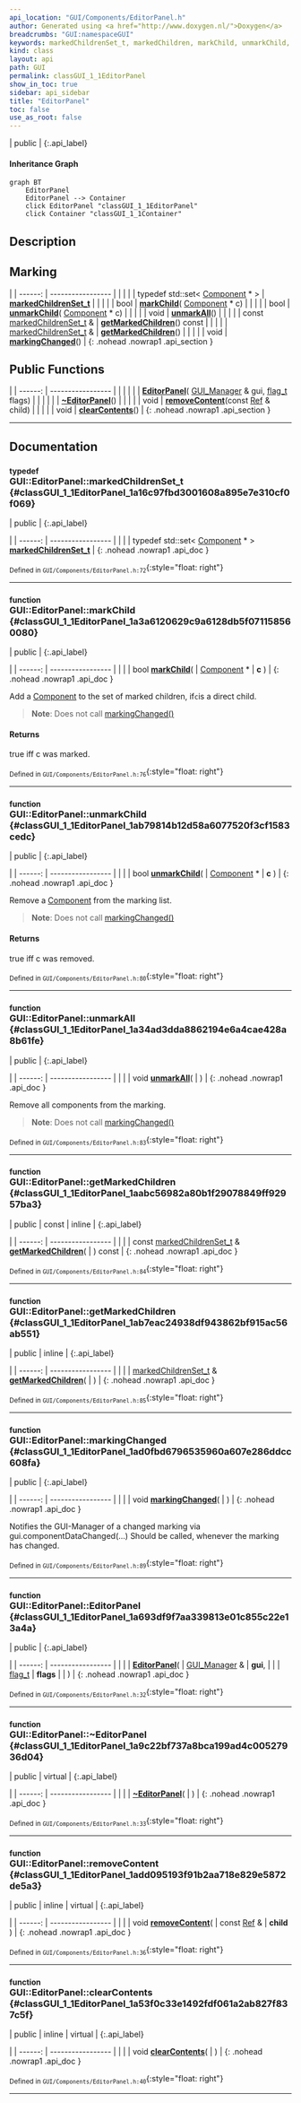 ```yaml
---
api_location: "GUI/Components/EditorPanel.h"
author: Generated using <a href="http://www.doxygen.nl/">Doxygen</a>
breadcrumbs: "GUI:namespaceGUI"
keywords: markedChildrenSet_t, markedChildren, markChild, unmarkChild, unmarkAll, getMarkedChildren, getMarkedChildren, markingChanged, state_t, state, dragStartPos, dragPos, mouseButtonListener, optionalMouseMotionListener, EditorPanel, ~EditorPanel, removeContent, clearContents, doDisplay, onMouseButton, onMouseMove, rectSelect_start, rectSelect_break, rectSelect_finish, move_start, move_execute, move_break, move_finish
kind: class
layout: api
path: GUI
permalink: classGUI_1_1EditorPanel
show_in_toc: true
sidebar: api_sidebar
title: "EditorPanel"
toc: false
use_as_root: false
---
```


| public |
{:.api_label}

#### Inheritance Graph

```mermaid
graph BT
	EditorPanel
	EditorPanel --> Container
	click EditorPanel "classGUI_1_1EditorPanel"
	click Container "classGUI_1_1Container"
```

## Description





## Marking

|
| ------: | ----------------- |
|  | |
| typedef std::set< [Component](classGUI_1_1Component) * > | **[markedChildrenSet_t](#classGUI_1_1EditorPanel_1a16c97fbd3001608a895e7e310cf0f069)**  |
|  | |
| bool | **[markChild](#classGUI_1_1EditorPanel_1a3a6120629c9a6128db5f071158560080)**( [Component](classGUI_1_1Component) * c) |
|  | |
| bool | **[unmarkChild](#classGUI_1_1EditorPanel_1ab79814b12d58a6077520f3cf1583cedc)**( [Component](classGUI_1_1Component) * c) |
|  | |
| void | **[unmarkAll](#classGUI_1_1EditorPanel_1a34ad3dda8862194e6a4cae428a8b61fe)**() |
|  | |
| const [markedChildrenSet_t](classGUI_1_1EditorPanel#classGUI_1_1EditorPanel_1a16c97fbd3001608a895e7e310cf0f069) & | **[getMarkedChildren](#classGUI_1_1EditorPanel_1aabc56982a80b1f29078849ff92957ba3)**() const |
|  | |
| [markedChildrenSet_t](classGUI_1_1EditorPanel#classGUI_1_1EditorPanel_1a16c97fbd3001608a895e7e310cf0f069) & | **[getMarkedChildren](#classGUI_1_1EditorPanel_1ab7eac24938df943862bf915ac56ab551)**() |
|  | |
| void | **[markingChanged](#classGUI_1_1EditorPanel_1ad0fbd6796535960a607e286ddcc608fa)**() |
{: .nohead .nowrap1 .api_section }


## Public Functions

|
| ------: | ----------------- |
|  | |
|  | **[EditorPanel](#classGUI_1_1EditorPanel_1a693df9f7aa339813e01c855c22e13a4a)**( [GUI_Manager](classGUI_1_1GUI%5F%5FManager) & gui,  [flag_t](classGUI_1_1Component#classGUI_1_1Component_1aa86a1fd78119640545900da0f8f620bd)  flags) |
|  | |
|  | **[~EditorPanel](#classGUI_1_1EditorPanel_1a9c22bf737a8bca199ad4c00527936d04)**() |
|  | |
| void | **[removeContent](#classGUI_1_1EditorPanel_1add095193f91b2aa718e829e5872de5a3)**(const [Ref](classGUI_1_1Component#classGUI_1_1Component_1a9811a53d9b6fcdab386cb3ece74e6bbd) & child) |
|  | |
| void | **[clearContents](#classGUI_1_1EditorPanel_1a53f0c33e1492fdf061a2ab827f837c5f)**() |
{: .nohead .nowrap1 .api_section }


-------------------------------------------------------------------

## Documentation

### <small>typedef</small><br/> GUI::EditorPanel::markedChildrenSet_t {#classGUI_1_1EditorPanel_1a16c97fbd3001608a895e7e310cf0f069}

| public |
{:.api_label}

|
| ------: | ----------------- |
|  |
| typedef std::set< [Component](classGUI_1_1Component) * > **[markedChildrenSet_t](#classGUI_1_1EditorPanel_1a16c97fbd3001608a895e7e310cf0f069)**  |
{: .nohead .nowrap1 .api_doc }





<sub>Defined in `GUI/Components/EditorPanel.h:72`</sub>{:style="float: right"}

-------------------------------------------------------------------

### <small>function</small><br/> GUI::EditorPanel::markChild {#classGUI_1_1EditorPanel_1a3a6120629c9a6128db5f071158560080}

| public |
{:.api_label}

|
| ------: | ----------------- |
|  |
| bool **[markChild](#classGUI_1_1EditorPanel_1a3a6120629c9a6128db5f071158560080)**( |  [Component](classGUI_1_1Component) * | **c** ) |
{: .nohead .nowrap1 .api_doc }



Add a [Component](classGUI_1_1Component) to the set of marked children, if`c`is a direct child.
> **Note**: Does not call [markingChanged()](classGUI_1_1EditorPanel#classGUI_1_1EditorPanel_1ad0fbd6796535960a607e286ddcc608fa) 



#### Returns
true iff c was marked.





<sub>Defined in `GUI/Components/EditorPanel.h:76`</sub>{:style="float: right"}

-------------------------------------------------------------------

### <small>function</small><br/> GUI::EditorPanel::unmarkChild {#classGUI_1_1EditorPanel_1ab79814b12d58a6077520f3cf1583cedc}

| public |
{:.api_label}

|
| ------: | ----------------- |
|  |
| bool **[unmarkChild](#classGUI_1_1EditorPanel_1ab79814b12d58a6077520f3cf1583cedc)**( |  [Component](classGUI_1_1Component) * | **c** ) |
{: .nohead .nowrap1 .api_doc }



Remove a [Component](classGUI_1_1Component) from the marking list.
> **Note**: Does not call [markingChanged()](classGUI_1_1EditorPanel#classGUI_1_1EditorPanel_1ad0fbd6796535960a607e286ddcc608fa) 



#### Returns
true iff c was removed.





<sub>Defined in `GUI/Components/EditorPanel.h:80`</sub>{:style="float: right"}

-------------------------------------------------------------------

### <small>function</small><br/> GUI::EditorPanel::unmarkAll {#classGUI_1_1EditorPanel_1a34ad3dda8862194e6a4cae428a8b61fe}

| public |
{:.api_label}

|
| ------: | ----------------- |
|  |
| void **[unmarkAll](#classGUI_1_1EditorPanel_1a34ad3dda8862194e6a4cae428a8b61fe)**( |  ) |
{: .nohead .nowrap1 .api_doc }



Remove all components from the marking.
> **Note**: Does not call [markingChanged()](classGUI_1_1EditorPanel#classGUI_1_1EditorPanel_1ad0fbd6796535960a607e286ddcc608fa) 






<sub>Defined in `GUI/Components/EditorPanel.h:83`</sub>{:style="float: right"}

-------------------------------------------------------------------

### <small>function</small><br/> GUI::EditorPanel::getMarkedChildren {#classGUI_1_1EditorPanel_1aabc56982a80b1f29078849ff92957ba3}

| public | const | inline |
{:.api_label}

|
| ------: | ----------------- |
|  |
| const [markedChildrenSet_t](classGUI_1_1EditorPanel#classGUI_1_1EditorPanel_1a16c97fbd3001608a895e7e310cf0f069) & **[getMarkedChildren](#classGUI_1_1EditorPanel_1aabc56982a80b1f29078849ff92957ba3)**( |  ) const |
{: .nohead .nowrap1 .api_doc }





<sub>Defined in `GUI/Components/EditorPanel.h:84`</sub>{:style="float: right"}

-------------------------------------------------------------------

### <small>function</small><br/> GUI::EditorPanel::getMarkedChildren {#classGUI_1_1EditorPanel_1ab7eac24938df943862bf915ac56ab551}

| public | inline |
{:.api_label}

|
| ------: | ----------------- |
|  |
| [markedChildrenSet_t](classGUI_1_1EditorPanel#classGUI_1_1EditorPanel_1a16c97fbd3001608a895e7e310cf0f069) & **[getMarkedChildren](#classGUI_1_1EditorPanel_1ab7eac24938df943862bf915ac56ab551)**( |  ) |
{: .nohead .nowrap1 .api_doc }





<sub>Defined in `GUI/Components/EditorPanel.h:85`</sub>{:style="float: right"}

-------------------------------------------------------------------

### <small>function</small><br/> GUI::EditorPanel::markingChanged {#classGUI_1_1EditorPanel_1ad0fbd6796535960a607e286ddcc608fa}

| public |
{:.api_label}

|
| ------: | ----------------- |
|  |
| void **[markingChanged](#classGUI_1_1EditorPanel_1ad0fbd6796535960a607e286ddcc608fa)**( |  ) |
{: .nohead .nowrap1 .api_doc }



Notifies the GUI-Manager of a changed marking via gui.componentDataChanged(...) Should be called, whenever the marking has changed.



<sub>Defined in `GUI/Components/EditorPanel.h:89`</sub>{:style="float: right"}

-------------------------------------------------------------------

### <small>function</small><br/> GUI::EditorPanel::EditorPanel {#classGUI_1_1EditorPanel_1a693df9f7aa339813e01c855c22e13a4a}

| public |
{:.api_label}

|
| ------: | ----------------- |
|  |
|  **[EditorPanel](#classGUI_1_1EditorPanel_1a693df9f7aa339813e01c855c22e13a4a)**( |  [GUI_Manager](classGUI_1_1GUI%5F%5FManager) & | **gui**, |
| |  [flag_t](classGUI_1_1Component#classGUI_1_1Component_1aa86a1fd78119640545900da0f8f620bd)  | **flags** |
|   ) |
{: .nohead .nowrap1 .api_doc }





<sub>Defined in `GUI/Components/EditorPanel.h:32`</sub>{:style="float: right"}

-------------------------------------------------------------------

### <small>function</small><br/> GUI::EditorPanel::~EditorPanel {#classGUI_1_1EditorPanel_1a9c22bf737a8bca199ad4c00527936d04}

| public | virtual |
{:.api_label}

|
| ------: | ----------------- |
|  |
|  **[~EditorPanel](#classGUI_1_1EditorPanel_1a9c22bf737a8bca199ad4c00527936d04)**( |  ) |
{: .nohead .nowrap1 .api_doc }





<sub>Defined in `GUI/Components/EditorPanel.h:33`</sub>{:style="float: right"}

-------------------------------------------------------------------

### <small>function</small><br/> GUI::EditorPanel::removeContent {#classGUI_1_1EditorPanel_1add095193f91b2aa718e829e5872de5a3}

| public | inline | virtual |
{:.api_label}

|
| ------: | ----------------- |
|  |
| void **[removeContent](#classGUI_1_1EditorPanel_1add095193f91b2aa718e829e5872de5a3)**( | const [Ref](classGUI_1_1Component#classGUI_1_1Component_1a9811a53d9b6fcdab386cb3ece74e6bbd) & | **child** ) |
{: .nohead .nowrap1 .api_doc }





<sub>Defined in `GUI/Components/EditorPanel.h:36`</sub>{:style="float: right"}

-------------------------------------------------------------------

### <small>function</small><br/> GUI::EditorPanel::clearContents {#classGUI_1_1EditorPanel_1a53f0c33e1492fdf061a2ab827f837c5f}

| public | inline | virtual |
{:.api_label}

|
| ------: | ----------------- |
|  |
| void **[clearContents](#classGUI_1_1EditorPanel_1a53f0c33e1492fdf061a2ab827f837c5f)**( |  ) |
{: .nohead .nowrap1 .api_doc }





<sub>Defined in `GUI/Components/EditorPanel.h:40`</sub>{:style="float: right"}

-------------------------------------------------------------------

